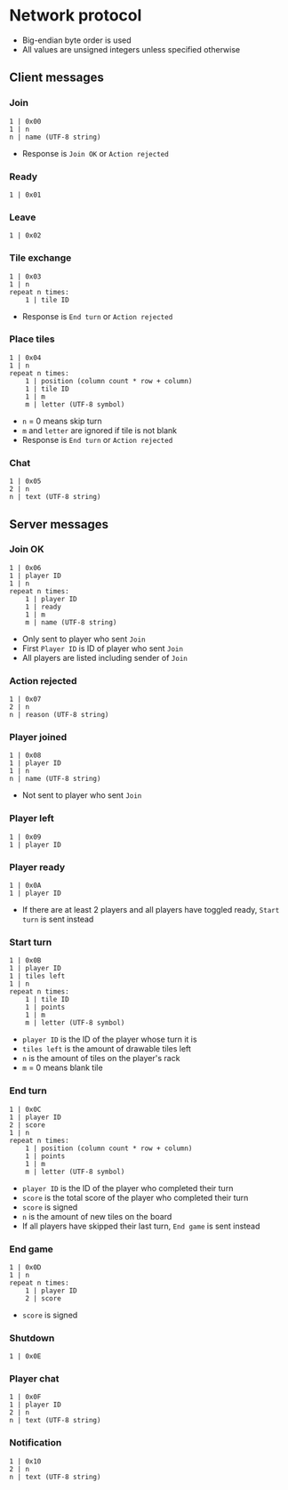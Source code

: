 # Network protocol
- Big-endian byte order is used
- All values are unsigned integers unless specified otherwise


## Client messages

### Join
```
1 | 0x00
1 | n
n | name (UTF-8 string)
```
- Response is `Join OK` or `Action rejected`

### Ready
```
1 | 0x01
```

### Leave
```
1 | 0x02
```

### Tile exchange
```
1 | 0x03
1 | n
repeat n times:
    1 | tile ID
```
- Response is `End turn` or `Action rejected`

### Place tiles
```
1 | 0x04
1 | n
repeat n times:
    1 | position (column count * row + column)
    1 | tile ID
    1 | m
    m | letter (UTF-8 symbol)
```
- `n` = 0 means skip turn
- `m` and `letter` are ignored if tile is not blank
- Response is `End turn` or `Action rejected`

### Chat
```
1 | 0x05
2 | n
n | text (UTF-8 string)
```


## Server messages

### Join OK
```
1 | 0x06
1 | player ID
1 | n
repeat n times:
    1 | player ID
    1 | ready
    1 | m
    m | name (UTF-8 string)
```
- Only sent to player who sent `Join`
- First `Player ID` is ID of player who sent `Join`
- All players are listed including sender of `Join`

### Action rejected
```
1 | 0x07
2 | n
n | reason (UTF-8 string)
```

### Player joined
```
1 | 0x08
1 | player ID
1 | n
n | name (UTF-8 string)
```
- Not sent to player who sent `Join`

### Player left
```
1 | 0x09
1 | player ID
```

### Player ready
```
1 | 0x0A
1 | player ID
```
- If there are at least 2 players and all players have toggled ready, `Start turn` is sent instead

### Start turn
```
1 | 0x0B
1 | player ID
1 | tiles left
1 | n
repeat n times:
    1 | tile ID
    1 | points
    1 | m
    m | letter (UTF-8 symbol)
```
- `player ID` is the ID of the player whose turn it is
- `tiles left` is the amount of drawable tiles left
- `n` is the amount of tiles on the player's rack
- `m` = 0 means blank tile

### End turn
```
1 | 0x0C
1 | player ID
2 | score
1 | n
repeat n times:
    1 | position (column count * row + column)
    1 | points
    1 | m
    m | letter (UTF-8 symbol)
```
- `player ID` is the ID of the player who completed their turn
- `score` is the total score of the player who completed their turn
- `score` is signed
- `n` is the amount of new tiles on the board
- If all players have skipped their last turn, `End game` is sent instead

### End game
```
1 | 0x0D
1 | n
repeat n times:
    1 | player ID
    2 | score
```
- `score` is signed

### Shutdown
```
1 | 0x0E
```

### Player chat
```
1 | 0x0F
1 | player ID
2 | n
n | text (UTF-8 string)
```

### Notification
```
1 | 0x10
2 | n
n | text (UTF-8 string)
```